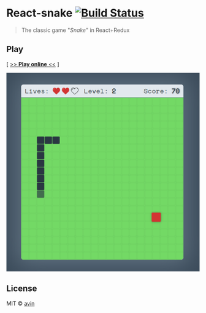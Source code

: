 # React-snake [![Build Status](https://travis-ci.org/avin/react-game-snake.svg?branch=master)](https://travis-ci.org/avin/react-game-snake)

> The classic game "_Snake_" in React+Redux

## Play

[ [>> **Play online** <<](https://avin.github.io/react-game-snake) ]

[![Preview](./assets/preview.png)](https://avin.github.io/react-game-snake)

## License

MIT © [avin](https://github.com/avin)
